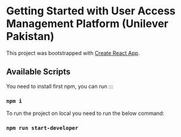# Getting Started with User Access Management Platform (**Unilever Pakistan**)

This project was bootstrapped with [Create React App](https://github.com/facebook/create-react-app).

## Available Scripts

You need to install first npm, you can run :::

### `npm i`

To run the project on local you need to run the below command:

### `npm run start-developer   `
